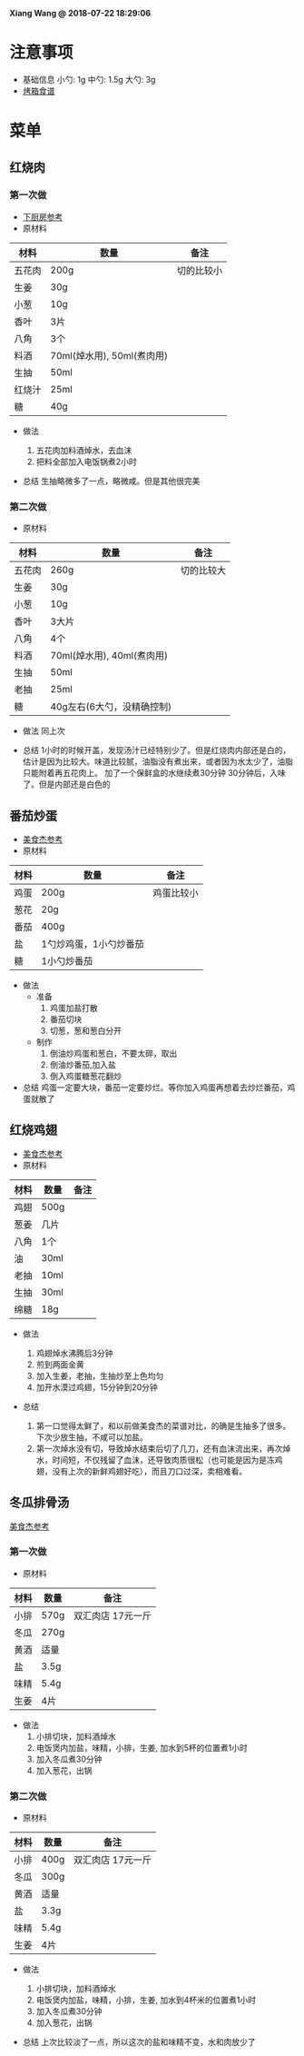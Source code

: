 **Xiang Wang @ 2018-07-22 18:29:06**

# 注意事项
* 基础信息
小勺: 1g 中勺: 1.5g 大勺: 3g
* [烤箱食谱](./烤箱.md)

# 菜单
## 红烧肉
### 第一次做
* [下厨房参考](https://www.xiachufang.com/recipe/101714088/)
* 原材料

材料|数量|备注
---|---|---
五花肉|200g|切的比较小
生姜|30g
小葱|10g
香叶|3片
八角|3个
料酒|70ml(焯水用), 50ml(煮肉用)
生抽|50ml
红烧汁|25ml
糖|40g

* 做法
    1. 五花肉加料酒焯水，去血沫
    2. 把料全部加入电饭锅煮2小时

* 总结
生抽略微多了一点，略微咸。但是其他很完美

### 第二次做
* 原材料

材料|数量|备注
---|---|---
五花肉|260g|切的比较大
生姜|30g
小葱|10g
香叶|3大片
八角|4个
料酒|70ml(焯水用), 40ml(煮肉用)
生抽|50ml
老抽|25ml
糖|40g左右(6大勺，没精确控制)

* 做法
同上次

* 总结
1小时的时候开盖，发现汤汁已经特别少了。但是红烧肉内部还是白的，估计是因为比较大。味道比较腻，油脂没有煮出来，或者因为水太少了，油脂只能附着再五花肉上。
加了一个保鲜盒的水继续煮30分钟
30分钟后，入味了。但是内部还是白色的

## 番茄炒蛋
* [美食杰参考](https://www.meishij.net/zuofa/fanqiechaodan_26.html)
* 原材料

材料|数量|备注
---|---|---
鸡蛋|200g|鸡蛋比较小
葱花|20g
番茄|400g
盐|1勺炒鸡蛋，1小勺炒番茄
糖|1小勺炒番茄
* 做法
    * 准备
        1. 鸡蛋加盐打散
        2. 番茄切块
        3. 切葱，葱和葱白分开
    * 制作
        1. 倒油炒鸡蛋和葱白，不要太碎，取出
        2. 倒油炒番茄,加入盐
        3. 倒入鸡蛋糖葱花翻炒
* 总结
鸡蛋一定要大块，番茄一定要炒烂。等你加入鸡蛋再想着去炒烂番茄，鸡蛋就散了

## 红烧鸡翅
* [美食杰参考](https://www.xiachufang.com/recipe/37778/)
* 原材料

材料|数量|备注
---|---|---
鸡翅|500g
葱姜|几片
八角|1个
油|30ml
老抽|10ml
生抽|30ml
绵糖|18g

* 做法
    1. 鸡翅焯水沸腾后3分钟
    2. 煎到两面金黄
    3. 加入生姜，老抽，生抽炒至上色均匀
    4. 加开水漠过鸡翅，15分钟到20分钟

* 总结
    1. 第一口觉得太鲜了，和以前做美食杰的菜谱对比，的确是生抽多了很多。下次少放生抽，不咸可以加盐。
    2. 第一次焯水没有切，导致焯水结束后切了几刀，还有血沫流出来，再次焯水，时间短，不仅残留了血沫，还导致肉质很松（也可能是因为是冻鸡翅，没有上次的新鲜鸡翅好吃），而且刀口过深，卖相难看。

## 冬瓜排骨汤
[美食杰参考](https://www.meishij.net/zuofa/dongguapaigutang_41.html)

### 第一次做
* 原材料

材料|数量|备注
---|---|---
小排|570g|双汇肉店 17元一斤
冬瓜|270g
黄酒|适量
盐|3.5g
味精|5.4g
生姜|4片

* 做法
    1. 小排切块，加料酒焯水
    2. 电饭煲内加盐，味精，小排，生姜, 加水到5杯的位置煮1小时
    3. 加入冬瓜煮30分钟
    4. 加入葱花，出锅

### 第二次做
* 原材料

材料|数量|备注
---|---|---
小排|400g|双汇肉店 17元一斤
冬瓜|300g
黄酒|适量
盐|3.3g
味精|5.4g
生姜|4片

* 做法
    1. 小排切块，加料酒焯水
    2. 电饭煲内加盐，味精，小排，生姜, 加水到4杯米的位置煮1小时
    3. 加入冬瓜煮30分钟
    4. 加入葱花，出锅

* 总结
上次比较淡了一点，所以这次的盐和味精不变，水和肉放少了

